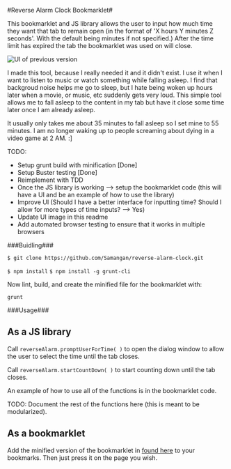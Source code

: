 #Reverse Alarm Clock Bookmarklet#

This bookmarklet and JS library allows the user to input how much time they want that tab to remain open (in the format of 'X hours Y minutes Z seconds'. With the default being minutes if not specified.) After the time limit has expired the tab the bookmarklet was used on will close.

![UI of previous version](http://i.imgur.com/feNZg.png)

I made this tool, because I really needed it and it didn't exist. I use it when I want to listen to music or watch something while falling asleep. I find that backgroud noise helps me go to sleep, but I hate being woken up hours later when a movie, or music, etc suddenly gets very loud. This simple tool allows me to fall asleep to the content in my tab but have it close some time later once I am already asleep. 

It usually only takes me about 35 minutes to fall asleep so I set mine to 55 minutes. I am no longer waking up to people screaming about dying in a video game at 2 AM. :]



TODO:
 * Setup grunt build with minification [Done]
 * Setup Buster testing [Done]
 * Reimplement with TDD
 * Once the JS library is working --> setup the bookmarklet code (this will have a UI and be an example of how to use the library)
 * Improve UI (Should I have a better interface for inputting time? Should I allow for more types of time inputs? --> Yes)
 * Update UI image in this readme
 * Add automated browser testing to ensure that it works in multiple browsers


###Buidling###

`$ git clone https://github.com/Samangan/reverse-alarm-clock.git`

`$ npm install`
`$ npm install -g grunt-cli`

Now lint, build, and create the minified file for the bookmarklet with:

`grunt`


###Usage###

As a JS library
---------------

Call `reverseAlarm.promptUserForTime( )` to open the dialog window to allow the user to select the time until the tab closes. 

Call `reverseAlarm.startCountDown( )` to start counting down until the tab closes.

An example of how to use all of the functions is in the bookmarklet code.

TODO: Document the rest of the functions here (this is meant to be modularized).

As a bookmarklet
----------------
Add the minified version of the bookmarklet in [found here](https://github.com/Samangan/reverse-alarm-clock-bookmarklet/blob/master/reverseAlarmMinified.js) to your bookmarks. Then just press it on the page you wish. 

